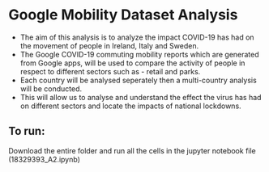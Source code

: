 # Google Mobility Dataset Analysis
- The aim of this analysis is to analyze the impact COVID-19 has had on the movement of people in Ireland, Italy and Sweden.  
- The Google COVID-19 commuting mobility reports which are generated from Google apps, will be used to compare the activity of people in respect to different sectors such as - retail and parks.  
- Each country will be analysed seperately then a multi-country analysis will be conducted.  
- This will allow us to analyse and understand the effect the virus has had on different sectors and locate the impacts of national lockdowns.  

## To run:
Download the entire folder and run all the cells in the jupyter notebook file (18329393_A2.ipynb)
